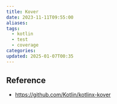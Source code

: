 ```yaml
---
title: Kover
date: 2023-11-11T09:55:00
aliases: 
tags:
  - kotlin
  - test
  - coverage
categories: 
updated: 2025-01-07T00:35
---
```



## Reference

- https://github.com/Kotlin/kotlinx-kover